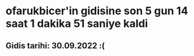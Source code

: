 # ofarukbicer'in gidisine son 5 gun 14 saat 1 dakika 51 saniye kaldi

## Gidis tarihi: 30.09.2022 :(